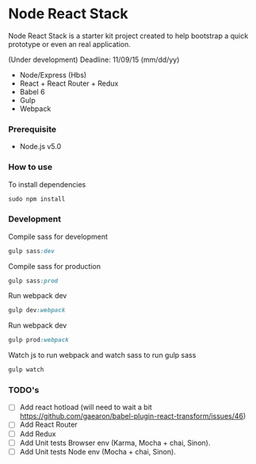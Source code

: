 Node React Stack
======================

Node React Stack is a starter kit project created to help bootstrap a quick prototype or even an real application.

(Under development) Deadline: 11/09/15 (mm/dd/yy)

- Node/Express (Hbs)
- React + React Router + Redux
- Babel 6
- Gulp
- Webpack


### Prerequisite

- Node.js v5.0

### How to use

To install dependencies

```ruby
sudo npm install
```

### Development

Compile sass for development

```ruby
gulp sass:dev
```

Compile sass for production

```ruby
gulp sass:prod
```

Run webpack dev

```ruby
gulp dev:webpack
```

Run webpack dev

```ruby
gulp prod:webpack
```

Watch js to run webpack and watch sass to run gulp sass

```ruby
gulp watch
```

### TODO's

- [ ] Add react hotload (will need to wait a bit https://github.com/gaearon/babel-plugin-react-transform/issues/46)
- [ ] Add React Router
- [ ] Add Redux
- [ ] Add Unit tests Browser env (Karma, Mocha + chai, Sinon).
- [ ] Add Unit tests Node env (Mocha + chai, Sinon).

